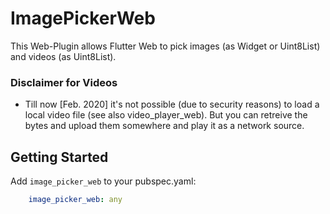 # ImagePickerWeb

This Web-Plugin allows Flutter Web to pick images (as Widget or Uint8List) and videos (as Uint8List).

[](https://github.com/Ahmadre/image_picker_web/blob/master/assets/exampleupload.gif)

### Disclaimer for Videos
* Till now [Feb. 2020] it's not possible (due to security reasons) to load a local video file (see also video_player_web). But you can retreive the bytes and upload them somewhere and play it as a network source.

## Getting Started

Add ```image_picker_web``` to your pubspec.yaml:

```yaml
    image_picker_web: any
```
